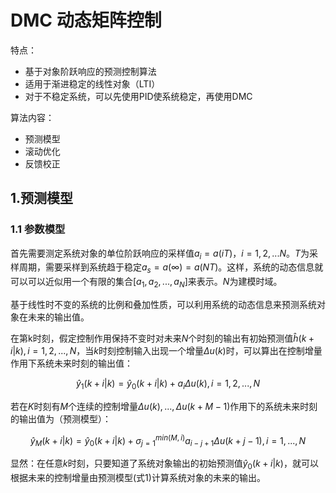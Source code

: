 # DMC 动态矩阵控制

特点：
- 基于对象阶跃响应的预测控制算法
- 适用于渐进稳定的线性对象（LTI）
- 对于不稳定系统，可以先使用PID使系统稳定，再使用DMC

算法内容：
- 预测模型
- 滚动优化
- 反馈校正

## 1.预测模型
### 1.1 参数模型
首先需要测定系统对象的单位阶跃响应的采样值$a_i=a(iT)$，$i=1,2,...N$。$T$为采样周期，需要采样到系统趋于稳定$a_s=a(\infty)=a(NT)$。这样，系统的动态信息就可以可以近似用一个有限的集合$[a_1,a_2,...,a_N]$来表示。$N$为建模时域。

基于线性时不变的系统的比例和叠加性质，可以利用系统的动态信息来预测系统对象在未来的输出值。

在第k时刻，假定控制作用保持不变时对未来$N$个时刻的输出有初始预测值$\hat{h}(k+i|k),i=1,2,...,N$，当$k$时刻控制输入出现一个增量$\Delta u(k)$时，可以算出在控制增量作用下系统未来时刻的输出值：

$$
\hat{y}_1(k+i|k)=\hat{y}_0(k+i|k)+a_i\Delta u(k), i=1,2,...,N
$$

若在$K$时刻有$M$个连续的控制增量$\Delta u(k),...,\Delta u(k+M-1)$作用下的系统未来时刻的输出值为（预测模型）：


$$
\hat{y}_M(k+i|k)=\hat{y}_0(k+i|k)+\sigma_{j=1}^{min(M,i)}a_{i-j+1} \Delta u(k+j-1),i=1,...,N    \tag{1}
$$

显然：在任意$k$时刻，只要知道了系统对象输出的初始预测值$\hat{y}_0(k+i|k)$，就可以根据未来的控制增量由预测模型(式1)计算系统对象的未来的输出。












